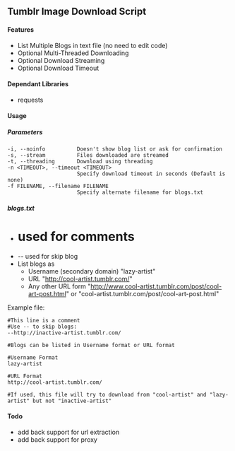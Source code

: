## Tumblr Image Download Script
#### Features
- List Multiple Blogs in text file (no need to edit code)
- Optional Multi-Threaded Downloading
- Optional Download Streaming
- Optional Download Timeout

#### Dependant Libraries
- requests

#### Usage

##### Parameters
```
-i, --noinfo          Doesn't show blog list or ask for confirmation
-s, --stream          Files downloaded are streamed
-t, --threading       Download using threading
-n <TIMEOUT>, --timeout <TIMEOUT>
                      Specify download timeout in seconds (Default is none)
-f FILENAME, --filename FILENAME
                      Specify alternate filename for blogs.txt
```

##### blogs.txt
- # used for comments
- -- used for skip blog
- List blogs as 
  - Username (secondary domain) "lazy-artist"
  - URL "http://cool-artist.tumblr.com/"
  - Any other URL form "http://www.cool-artist.tumblr.com/post/cool-art-post.html" or "cool-artist.tumblr.com/post/cool-art-post.html"

Example file:
```
#This line is a comment
#Use -- to skip blogs:
--http://inactive-artist.tumblr.com/

#Blogs can be listed in Username format or URL format

#Username Format
lazy-artist

#URL Format
http://cool-artist.tumblr.com/

#If used, this file will try to download from "cool-artist" and "lazy-artist" but not "inactive-artist"
```

#### Todo
- add back support for url extraction
- add back support for proxy
